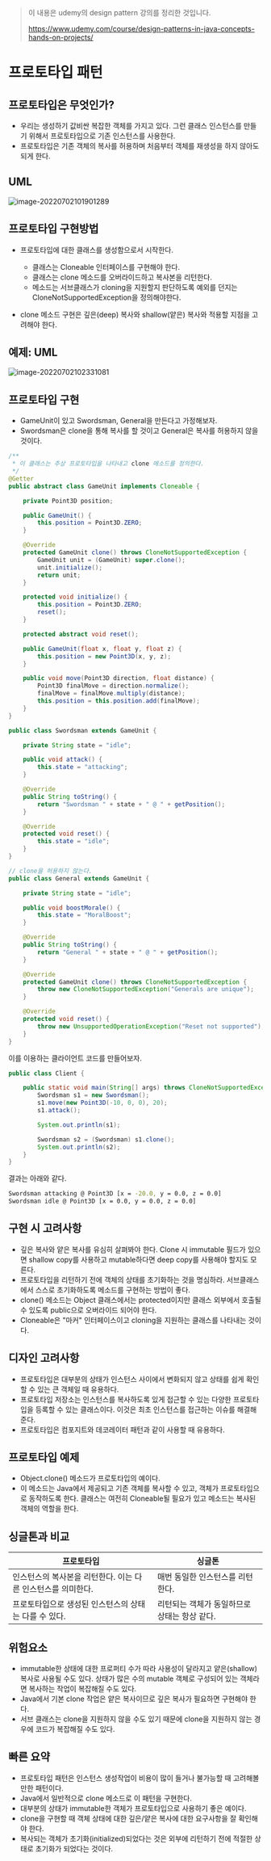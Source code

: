 > 이 내용은 udemy의 design pattern 강의를 정리한 것입니다.
>
> https://www.udemy.com/course/design-patterns-in-java-concepts-hands-on-projects/



# 프로토타입 패턴

## 프로토타입은 무엇인가?

* 우리는 생성하기 값비싼 복잡한 객체를 가지고 있다. 그런 클래스 인스턴스를 만들기 위해서 프로토타입으로 기존 인스턴스를 사용한다.
* 프로토타입은 기존 객체의 복사를 허용하며 처음부터 객체를 재생성을 하지 않아도 되게 한다.



## UML

![image-20220702101901289](images/image-20220702101901289.png)



## 프로토타입 구현방법

* 프로토타입에 대한 클래스를 생성함으로서 시작한다.
    * 클래스는 Cloneable 인터페이스를 구현해야 한다.
    * 클래스는 clone 메소드를 오버라이드하고 복사본을 리턴한다.
    * 메소드는 서브클래스가 cloning을 지원할지 판단하도록 예외를 던지는 CloneNotSupportedException을 정의해야한다.

* clone 메소드 구현은 깊은(deep) 복사와 shallow(얕은) 복사와 적용할 지점을 고려해야 한다.



## 예제: UML

![image-20220702102331081](images/image-20220702102331081.png)



## 프로토타입 구현

* GameUnit이 있고 Swordsman, General을 만든다고 가정해보자.
* Swordsman은 clone을 통해 복사를 할 것이고 General은 복사를 허용하지 않을 것이다.

```java
/**
 * 이 클래스는 추상 프로토타입을 나타내고 clone 메소드를 정의한다.
 */
@Getter
public abstract class GameUnit implements Cloneable {

    private Point3D position;

    public GameUnit() {
        this.position = Point3D.ZERO;
    }

    @Override
    protected GameUnit clone() throws CloneNotSupportedException {
        GameUnit unit = (GameUnit) super.clone();
        unit.initialize();
        return unit;
    }

    protected void initialize() {
        this.position = Point3D.ZERO;
        reset();
    }

    protected abstract void reset();

    public GameUnit(float x, float y, float z) {
        this.position = new Point3D(x, y, z);
    }

    public void move(Point3D direction, float distance) {
        Point3D finalMove = direction.normalize();
        finalMove = finalMove.multiply(distance);
        this.position = this.position.add(finalMove);
    }
}
```

```java
public class Swordsman extends GameUnit {

    private String state = "idle";

    public void attack() {
        this.state = "attacking";
    }

    @Override
    public String toString() {
        return "Swordsman " + state + " @ " + getPosition();
    }

    @Override
    protected void reset() {
        this.state = "idle";
    }
}
```

```java
// clone을 허용하지 않는다.
public class General extends GameUnit {

    private String state = "idle";

    public void boostMorale() {
        this.state = "MoralBoost";
    }

    @Override
    public String toString() {
        return "General " + state + " @ " + getPosition();
    }

    @Override
    protected GameUnit clone() throws CloneNotSupportedException {
        throw new CloneNotSupportedException("Generals are unique");
    }

    @Override
    protected void reset() {
        throw new UnsupportedOperationException("Reset not supported");
    }
}
```

이를 이용하는 클라이언트 코드를 만들어보자.

```java
public class Client {

    public static void main(String[] args) throws CloneNotSupportedException {
        Swordsman s1 = new Swordsman();
        s1.move(new Point3D(-10, 0, 0), 20);
        s1.attack();

        System.out.println(s1);

        Swordsman s2 = (Swordsman) s1.clone();
        System.out.println(s2);
    }
}
```

결과는 아래와 같다.

````sh
Swordsman attacking @ Point3D [x = -20.0, y = 0.0, z = 0.0]
Swordsman idle @ Point3D [x = 0.0, y = 0.0, z = 0.0]
````



## 구현 시 고려사항

* 깊은 복사와 얕은 복사를 유심히 살펴봐야 한다. Clone 시 immutable 필드가 있으면 shallow copy를 사용하고 mutable하다면 deep copy를 사용해야 할지도 모른다.
* 프로토타입을 리턴하기 전에 객체의 상태를 초기화하는 것을 명심하라. 서브클래스에서 스스로 초기화하도록 메소드를 구현하는 방법이 좋다.
* clone() 메소드는 Object 클래스에서는 protected이지만 클래스 외부에서 호출될수 있도록 public으로 오버라이드 되어야 한다.
* Cloneable은 "마커" 인터페이스이고 cloning을 지원하는 클래스를 나타내는 것이다.



## 디자인 고려사항

* 프로토타입은 대부분의 상태가 인스턴스 사이에서 변화되지 않고 상태를 쉽게 확인할 수 있는 큰 객체일 때 유용하다.
* 프로토타입 저장소는 인스턴스를 복사하도록 있게 접근할 수 있는 다양한 프로토타입을 등록할 수 있는 클래스이다. 이것은 최초 인스턴스를 접근하는 이슈를 해결해준다.
* 프로토타입은 컴포지트와 데코레이터 패턴과 같이 사용할 때 유용하다.



## 프로토타입 예제

* Object.clone() 메소드가 프로토타입의 예이다.
* 이 메소드는 Java에서 제공되고 기존 객체를 복사할 수 있고, 객체가 프로토타입으로 동작하도록 한다. 클래스는 여전히 Cloneable될 필요가 있고 메소드는 복사된 객체의 역할을 한다.



## 싱글톤과 비교

| 프로토타입                                                   | 싱글톤                                       |
| ------------------------------------------------------------ | -------------------------------------------- |
| 인스턴스의 복사본을 리턴한다. 이는 다른 인스턴스를 의미한다. | 매번 동일한 인스턴스를 리턴한다.             |
| 프로토타입으로 생성된 인스턴스의 상태는 다를 수 있다.        | 리턴되는 객체가 동일하므로 상태는 항상 같다. |



## 위험요소

* immutable한 상태에 대한 프로퍼티 수가 따라 사용성이 달라지고 얕은(shallow) 복사로 사용될 수도 있다. 상태가 많은 수의 mutable 객체로 구성되어 있는 객체라면 복사하는 작업이 복잡해질 수도 있다.
* Java에서 기본 clone 작업은 얕은 복사이므로 깊은 복사가 필요하면 구현해야 한다.
* 서브 클래스는 clone을 지원하지 않을 수도 있기 때문에 clone을 지원하지 않는 경우에 코드가 복잡해질 수도 있다.



## 빠른 요약

* 프로토타입 패턴은 인스턴스 생성작업이 비용이 많이 들거나 불가능할 때 고려해볼만한 패턴이다.
* Java에서 일반적으로 clone 메소드로 이 패턴을 구현한다.
* 대부분의 상태가 immutable한 객체가 프로토타입으로 사용하기 좋은 예이다.
* clone을 구현할 때 객체 상태에 대한 깊은/얕은 복사에 대한 요구사항을 잘 확인해야 한다.
* 복사되는 객체가 초기화(initialized)되었다는 것은 외부에 리턴하기 전에 적절한 상태로 초기화가 되었다는 것이다.
